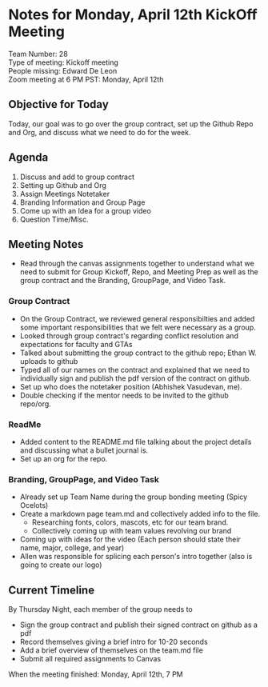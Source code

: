 # Notes for Monday, April 12th KickOff Meeting
Team Number: 28  
Type of meeting: Kickoff meeting  
People missing: Edward De Leon  
Zoom meeting at 6 PM PST: Monday, April 12th  

## Objective for Today
Today, our goal was to go over the group contract, set up the Github Repo and Org, and discuss what we need to do for the week.

## Agenda
1. Discuss and add to group contract
2. Setting up Github and Org
3. Assign Meetings Notetaker
4. Branding Information and Group Page
5. Come up with an Idea for a group video
6. Question Time/Misc.

## Meeting Notes
- Read through the canvas assignments together to understand what we need to submit for Group Kickoff, Repo, and Meeting Prep as well as the group contract and the Branding, GroupPage, and Video Task.
### Group Contract
- On the Group Contract, we reviewed general responsibilties and added some important responsibilities that we felt were necessary as a group.
- Looked through group contract's regarding conflict resolution and expectations for faculty and GTAs
- Talked about submitting the group contract to the github repo; Ethan W. uploads to github
- Typed all of our names on the contract and explained that we need to individually sign and publish the pdf version of the contract on github.
- Set up who does the notetaker position (Abhishek Vasudevan, me).
- Double checking if the mentor needs to be invited to the github repo/org.

### ReadMe
- Added content to the README.md file talking about the project details and discussing what a bullet journal is.
- Set up an org for the repo.
### Branding, GroupPage, and Video Task
- Already set up Team Name during the group bonding meeting (Spicy Ocelots)
- Create a markdown page team.md and collectively added info to the file.
    * Researching fonts, colors, mascots, etc for our team brand.
    * Collectively coming up with team values revolving our brand
- Coming up with ideas for the video (Each person should state their name, major, college, and year)
- Allen was responsible for splicing each person's intro together (also is going to create our logo)


## Current Timeline
By Thursday Night, each member of the group needs to 
- Sign the group contract and publish their signed contract on github as a pdf
- Record themselves giving a brief intro for 10-20 seconds
- Add a brief overview of themselves on the team.md file
- Submit all required assignments to Canvas

When the meeting finished: Monday, April 12th, 7 PM

